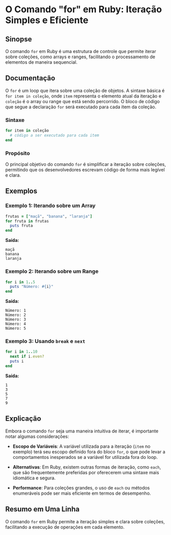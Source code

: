 <!--
Meta Description: # O Comando "for" em Ruby: Iteração Simples e Eficiente ## Sinopse O comando `for` em Ruby é uma estrutura de controle que permite iterar sobre coleçõ...
Meta Keywords: ruby, que, iteração, sobre, item
-->

# O Comando "for" em Ruby: Iteração Simples e Eficiente

## Sinopse
O comando `for` em Ruby é uma estrutura de controle que permite iterar sobre coleções, como arrays e ranges, facilitando o processamento de elementos de maneira sequencial.

## Documentação
O `for` é um loop que itera sobre uma coleção de objetos. A sintaxe básica é `for item in coleção`, onde `item` representa o elemento atual da iteração e `coleção` é o array ou range que está sendo percorrido. O bloco de código que segue a declaração `for` será executado para cada item da coleção.

### Sintaxe
```ruby
for item in coleção
  # código a ser executado para cada item
end
```

### Propósito
O principal objetivo do comando `for` é simplificar a iteração sobre coleções, permitindo que os desenvolvedores escrevam código de forma mais legível e clara.

## Exemplos
### Exemplo 1: Iterando sobre um Array
```ruby
frutas = ["maçã", "banana", "laranja"]
for fruta in frutas
  puts fruta
end
```
**Saída:**
```
maçã
banana
laranja
```

### Exemplo 2: Iterando sobre um Range
```ruby
for i in 1..5
  puts "Número: #{i}"
end
```
**Saída:**
```
Número: 1
Número: 2
Número: 3
Número: 4
Número: 5
```

### Exemplo 3: Usando `break` e `next`
```ruby
for i in 1..10
  next if i.even?
  puts i
end
```
**Saída:**
```
1
3
5
7
9
```

## Explicação
Embora o comando `for` seja uma maneira intuitiva de iterar, é importante notar algumas considerações:

- **Escopo de Variáveis**: A variável utilizada para a iteração (`item` no exemplo) terá seu escopo definido fora do bloco `for`, o que pode levar a comportamentos inesperados se a variável for utilizada fora do loop.
  
- **Alternativas**: Em Ruby, existem outras formas de iteração, como `each`, que são frequentemente preferidas por oferecerem uma sintaxe mais idiomática e segura.

- **Performance**: Para coleções grandes, o uso de `each` ou métodos enumeráveis pode ser mais eficiente em termos de desempenho.

## Resumo em Uma Linha
O comando `for` em Ruby permite a iteração simples e clara sobre coleções, facilitando a execução de operações em cada elemento.